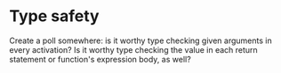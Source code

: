 # Type safety

Create a poll somewhere: is it worthy type checking given arguments in every activation? Is it worthy
type checking the value in each return statement or function's expression body, as well?